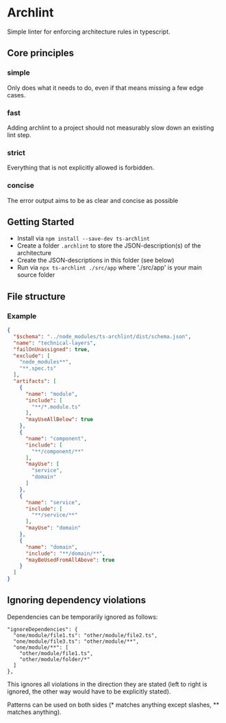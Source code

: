 # Archlint

Simple linter for enforcing architecture rules in typescript.

## Core principles

### simple

Only does what it needs to do, even if that means missing a few edge cases.

### fast

Adding archlint to a project should not measurably slow down an existing lint step.

### strict

Everything that is not explicitly allowed is forbidden.


### concise

The error output aims to be as clear and concise as possible

## Getting Started

- Install via `npm install --save-dev ts-archlint`
- Create a folder `.archlint` to store the JSON-description(s) of the architecture
- Create the JSON-descriptions in this folder (see below)
- Run via `npx ts-archlint ./src/app` where './src/app' is your main source folder

## File structure

### Example

```json
{
  "$schema": "../node_modules/ts-archlint/dist/schema.json",
  "name": "technical-layers",
  "failOnUnassigned": true,
  "exclude": [
    "node_modules**",
    "**.spec.ts"
  ],
  "artifacts": [
    {
      "name": "module",
      "include": [
        "**/*.module.ts"
      ],
      "mayUseAllBelow": true
    },
    {
      "name": "component",
      "include": [
        "**/component/**"
      ],
      "mayUse": [
        "service",
        "domain"
      ]
    },
    {
      "name": "service",
      "include": [
        "**/service/**"
      ],
      "mayUse": "domain"
    },
    {
      "name": "domain",
      "include": "**/domain/**",
      "mayBeUsedFromAllAbove": true
    }
  ]
}
```

## Ignoring dependency violations

Dependencies can be temporarily ignored as follows:

```
"ignoreDependencies": {
  "one/module/file1.ts": "other/module/file2.ts",
  "one/module/file3.ts": "other/module/**",
  "one/module/**": [
    "other/module/file1.ts",
    "other/module/folder/*"
  ]
},
```

This ignores all violations in the direction they are stated (left to right is ignored, the other way would have to be
explicitly stated).

Patterns can be used on both sides (* matches anything except slashes, ** matches anything).
